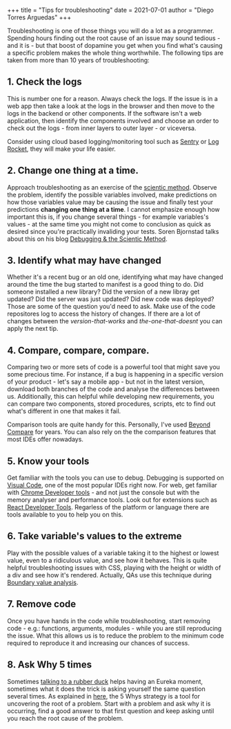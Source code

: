 +++
title = "Tips for troubleshooting"
date = 2021-07-01
author = "Diego Torres Arguedas"
+++

 
Troubleshooting is one of those things you will do a lot as a programmer. Spending hours finding out the root cause of an issue may sound tedious - and it is - but that boost of dopamine you get when you find what's causing a specific problem makes the whole thing worthwhile. The following tips are taken from more than 10 years of troubleshooting:

## 1. Check the logs
This is number one for a reason. Always check the logs. If the issue is in a web app then take a look at the logs in the browser and then move to the logs in the backend or other components. If the software isn't a web application, then identify the components involved and choose an order to check out the logs - from inner layers to outer layer - or viceversa.

Consider using cloud based logging/monitoring tool such as [Sentry](https://www.sentry.io) or [Log Rocket](https://logrocket.com/), they will make your life easier.


## 2. Change one thing at a time.

Approach troubleshooting as an exercise of the [scientic method](https://www.britannica.com/science/scientific-method). Observe the problem, identify the possible variables involved, make predictions on how those variables value may be causing the issue and finally test your predictions **changing one thing at a time**. I cannot emphasize enough how important this is, if you change several things - for example variables's values - at the same time you might not come to conclusion as quick as desired since you're practically invaliding your tests. Soren Bjornstad talks about this on his blog [Debugging & the Scientic Method](https://controlaltbackspace.org/debugging/scientific-method/).

## 3. Identify what may have changed

Whether it's a recent bug or an old one, identifying what may have changed around the time the bug started to manifest is a good thing to do. Did someone installed a new library? Did the version of a new libray get updated? Did the server was just updated? Did new code was deployed? Those are some of the question you'd need to ask. Make use of the code repositores log to access the history of changes. If there are a lot of changes between the *version-that-works* and *the-one-that-doesnt* you can apply the next tip.


## 4. Compare, compare, compare.
Comparing two or more sets of code is a powerful tool that might save you some precious time. For instance, if a bug is happening in a specific version of your product - let's say a mobile app - but not in the latest version, download both branches of the code and analyse the differences between us. Additionally, this can helpful while developing new requirements, you can compare two components, stored procedures, scripts, etc to find out what's different in one that makes it fail. 

Comparison tools are quite handy for this. Personally, I've used [Beyond Compare](https://www.scootersoftware.com/) for years. You can also rely on the the comparison features that most IDEs offer nowadays.

## 5. Know your tools
Get familiar with the tools you can use to debug. Debugging is supported on [Visual Code](https://code.visualstudio.com/docs/editor/debugging), one of the most popular IDEs right now. For web, get familiar with [Chrome Developer tools](https://developer.chrome.com/docs/devtools/) - and not just the console but with the memory analyser and performance tools. Look out for extensions such as [React Developer Tools](https://chrome.google.com/webstore/detail/react-developer-tools/fmkadmapgofadopljbjfkapdkoienihi?hl=en#:~:text=React%20Developer%20Tools%20is%20a,in%20the%20Chrome%20Developer%20Tools.&text=This%20extension%20requires%20permissions%20to,not%20transmit%20any%20data%20remotely.). Regarless of the platform or language  there are tools available to you to help you on this.


## 6. Take variable's values to the extreme
Play with the possible values of a variable taking it to the highest or lowest value, even to a ridiculous value, and see how it behaves. This is quite helpful troubleshooting issues with CSS, playing with the height or width of a div and see how it's rendered. Actually, QAs use this technique during [Boundary value analysis](https://en.wikipedia.org/wiki/Boundary-value_analysis).


## 7. Remove code
Once you have hands in the code while troubleshooting, start removing code  - e.g.: functions, arguments, modules - while you are still reproducing the issue. What this allows us is to reduce the problem to the minimum code required to reproduce it and increasing our chances of success.


## 8. Ask Why 5 times
Sometimes [talking to a rubber duck](https://en.wikipedia.org/wiki/Rubber_duck_debugging) helps having an Eureka  moment, sometimes what it does the trick is asking yourself the same question several times. As explained in [here](https://www.mindtools.com/pages/article/newTMC_5W.htm#:~:text=The%205%20Whys%20strategy%20is,then%20ask%20the%20question%20again.),
the 5 Whys strategy is a tool for uncovering the root of a problem. Start with a problem and ask why it is occurring, find a good answer to that first question and keep asking until you reach the root cause of the problem.


